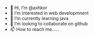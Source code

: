- 👋 Hi, I’m @axhkor
- 👀 I’m interested in web developmnent
- 🌱 I’m currently learning java
- 💞️ I’m looking to collaborate on github
- 📫 How to reach me......

<!---
axhkor/axhkor is a ✨ special ✨ repository because its `README.md` (this file) appears on your GitHub profile.
You can click the Preview link to take a look at your changes.
--->
